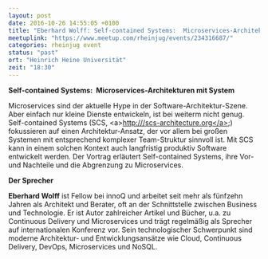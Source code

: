 ```yaml
---
layout: post
date: 2016-10-26 14:55:05 +0100
title: "Eberhard Wolff: Self-contained Systems:  Microservices-Architekturen mit System"
meetuplink: "https://www.meetup.com/rheinjug/events/234316687/"
categories: rheinjug event
status: "past"
ort: "Heinrich Heine Universität"
zeit: "18:30"
---
```

<p><b>Self-contained Systems:  Microservices-Architekturen mit System</b></p> <p>Microservices sind der aktuelle Hype in der Software-Architektur-Szene. Aber einfach nur kleine Dienste entwickeln, ist bei weiterm nicht genug. Self-contained Systems (SCS, &lt;a&gt;<a href="http:///scs-architecture.org&lt;/a&gt" class="linkified">http:///scs-architecture.org&lt;/a&gt</a>;) fokussieren auf einen Architektur-Ansatz, der vor allem bei großen Systemen mit entsprechend komplexer Team-Struktur sinnvoll ist. Mit SCS kann in einem solchen Kontext auch langfristig produktiv Software entwickelt werden. Der Vortrag erläutert Self-contained Systems, ihre Vor- und Nachteile und die Abgrenzung zu Microservices.</p> <p><b>Der Sprecher</b></p> <p><b>Eberhard Wolff</b> ist Fellow bei innoQ und arbeitet seit mehr als fünfzehn Jahren als Architekt und Berater, oft an der Schnittstelle zwischen Business und Technologie. Er ist Autor zahlreicher Artikel und Bücher, u.a. zu Continuous Delivery und Microservices und trägt regelmäßig als Sprecher auf internationalen Konferenz vor. Sein technologischer Schwerpunkt sind moderne Architektur- und Entwicklungsansätze wie Cloud, Continuous Delivery, DevOps, Microservices und NoSQL.</p> 
